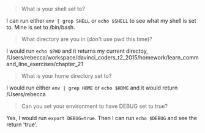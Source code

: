 > What is your shell set to?

I can run either `env | grep SHELL` or `echo $SHELL` to see what my shell is set to. Mine is set to /bin/bash.

> What directory are you in (don't use pwd this time)?

I would run `echo $PWD` and it returns my current directoy, /Users/rebecca/workspace/davinci_coders_t2_2015/homework/learn_command_line_exercises/chapter_21

> What is your home directory set to?

I would run either `env | grep HOME` or `echo $HOME` and it would return /Users/rebecca

> Can you set your environment to have DEBUG set to true?

Yes, I would run `export DEBUG=true`.
Then I can run `echo $DEBUG` and see the return 'true'.
